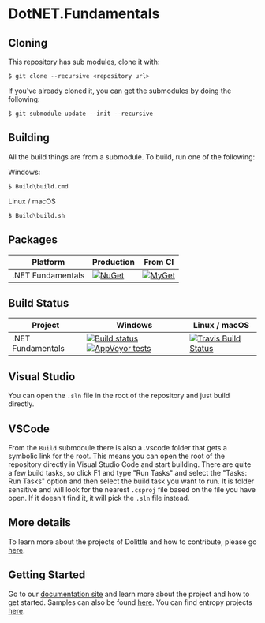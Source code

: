 # DotNET.Fundamentals

## Cloning

This repository has sub modules, clone it with:

```shell
$ git clone --recursive <repository url>
```

If you've already cloned it, you can get the submodules by doing the following:

```shell
$ git submodule update --init --recursive
```

## Building

All the build things are from a submodule.
To build, run one of the following:

Windows:

```shell
$ Build\build.cmd
```

Linux / macOS

```shell
$ Build\build.sh
```

## Packages

| Platform | Production   | From CI  |
| ------- | ------- | ------ |
| .NET Fundamentals | [![NuGet](https://img.shields.io/nuget/v/Dolittle.Assemblies.svg)](https://www.nuget.org/packages?q=Dolittle) | [![MyGet](https://img.shields.io/myget/Dolittle/vpre/Dolittle.Assemblies.svg)](https://www.myget.org/gallery/Dolittle) |


## Build Status


| Project | Windows | Linux / macOS |
| -------- | ------ | ------------- |
| .NET Fundamentals | [![Build status](https://ci.appveyor.com/api/projects/status/r53j9v19idi903ol?svg=true)](https://ci.appveyor.com/project/Dolittle/dotnet-fundamentals) [![AppVeyor tests](https://img.shields.io/appveyor/tests/Dolittle/dotnet-fundamentals.svg)]() | [![Travis Build Status](https://travis-ci.org/Dolittle/DotNET.Fundamentals.svg?branch=master)](https://travis-ci.org/Dolittle/DotNET.Fundamentals) |


## Visual Studio

You can open the `.sln` file in the root of the repository and just build directly.

## VSCode

From the `Build` submdoule there is also a .vscode folder that gets a symbolic link for the root. This means you can open the
root of the repository directly in Visual Studio Code and start building. There are quite a few build tasks, so click F1 and type "Run Tasks" and select the "Tasks: Run Tasks"
option and then select the build task you want to run. It is folder sensitive and will look for the nearest `.csproj` file based on the file you have open.
If it doesn't find it, it will pick the `.sln` file instead.

## More details

To learn more about the projects of Dolittle and how to contribute, please go [here](https://github.com/Dolittle/Home).

## Getting Started

Go to our [documentation site](http://www.Dolittle.io) and learn more about the project and how to get started.
Samples can also be found [here](https://github.com/Dolittle-Samples).
You can find entropy projects [here](https://github.com/Dolittle-Entropy).
